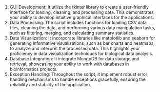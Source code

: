 1. GUI Development: It utilize the tkinter library to create a user-friendly interface for loading, cleaning, and processing data. This demonstrates your ability to develop intuitive graphical interfaces for the applications. 
2. Data Processing: The script includes functions for loading CSV data files, cleaning the data, and performing various data manipulation tasks, such as filtering, merging, and calculating summary statistics.
3. Data Visualization: It incorporate libraries like matplotlib and seaborn for generating informative visualizations, such as bar charts and heatmaps, to analyze and interpret the processed data. This highlights your proficiency in data visualization techniques for biological data analysis.
4. Database Integration: It integrate MongoDB for data storage and retrieval, showcasing your ability to work with databases in bioinformatics projects.
5. Exception Handling: Throughout the script, it implement robust error handling mechanisms to handle exceptions gracefully, ensuring the reliability and stability of the application.
